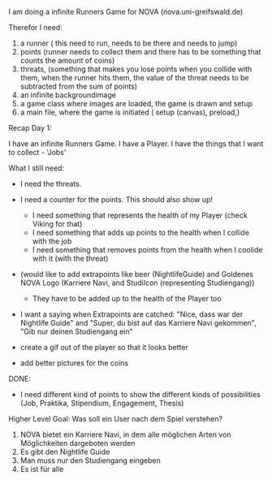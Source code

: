 I am doing a infinite Runners Game for NOVA (nova.uni-greifswald.de)

Therefor I need:
1. a runner ( this need to run, needs to be there and needs to jump)
2. points (runner needs to collect them and there has to be something that counts the amount of coins)
3. threats, (something that makes you lose points when you collide with them, when the runner hits them, the value of the threat needs to be subtracted from the sum of points)
4. an infinite backgroundimage
5. a game class where images are loaded, the game is drawn and setup
6. a main file, where the game is initiated ( setup (canvas), preload,)

Recap Day 1: 

I have an infinite Runners Game.
I have a Player.
I have the things that I want to collect - 'Jobs'


What I still need: 
 - I need the threats.
 - I need a counter for the points. This should also show up!
    - I need something that represents the health of my Player (check Viking for that)
    - I need something that adds up points to the health when I collide with the job
    - I need something that removes points from the health when I coolide with it (with the threat)

 - (would like to add extrapoints like beer (NightlifeGuide) and Goldenes NOVA Logo (Karriere Navi, and StudiIcon (representing Studiengang))
    - They have to be added up to the health of the Player too
 - I want a saying when Extrapoints are catched:  "Nice, dass war der Nightlife Guide" and "Super, du bist auf das Karriere Navi gekommen", "Gib nur deinen Studiengang ein"
 - create a gif out of the player so that it looks better 
 - add better pictures for the coins

 DONE: 
 - I need different kind of points to show the different kinds of possibilities (Job, Praktika, Stipendium, Engagement, Thesis)


Higher Level Goal: 
 Was soll ein User nach dem Spiel verstehen?
 1. NOVA bietet ein Karriere Navi, in dem alle möglichen Arten von Möglichkeiten dargeboten werden
 2. Es gibt den Nightlife Guide
 3. Man muss nur den Studiengang eingeben 
 4. Es ist für alle

